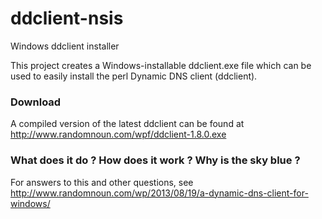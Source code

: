 # ddclient-nsis
Windows ddclient installer

This project creates a Windows-installable ddclient.exe file which can be used to easily install the perl Dynamic DNS client (ddclient).

### Download

A compiled version of the latest ddclient can be found at http://www.randomnoun.com/wpf/ddclient-1.8.0.exe

### What does it do ? How does it work ? Why is the sky blue ?

For answers to this and other questions, see http://www.randomnoun.com/wp/2013/08/19/a-dynamic-dns-client-for-windows/
